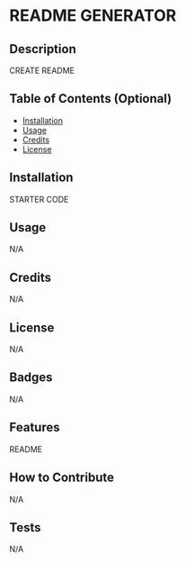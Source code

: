 # README GENERATOR

## Description

CREATE README

## Table of Contents (Optional)

- [Installation](#installation)
- [Usage](#usage)
- [Credits](#credits)
- [License](#license)

## Installation

STARTER CODE

## Usage

N/A

## Credits

N/A

## License

N/A

## Badges

N/A

## Features

README

## How to Contribute

N/A

## Tests

N/A
